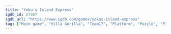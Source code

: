 ```yaml
---
title: "Yoku's Island Express"
igdb_id: 27367
igdb_url: "https://www.igdb.com/games/yokus-island-express"
tag: ["Main game", "Villa Gorilla", "Team17", "Platform", "Puzzle", "Pinball", "Adventure", "Indie", "Arcade", "Single player", "Side view", "Action", "Fantasy", "Open world"]
---
```


